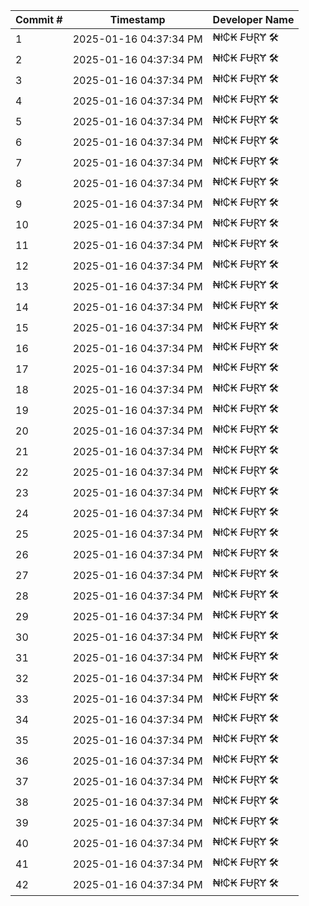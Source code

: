 | Commit # | Timestamp           | Developer Name       |
|----------|---------------------|----------------------|
| 1        | 2025-01-16 04:37:34 PM | ₦ł₵₭ ₣ɄⱤɎ 🛠️        |
| 2        | 2025-01-16 04:37:34 PM | ₦ł₵₭ ₣ɄⱤɎ 🛠️        |
| 3        | 2025-01-16 04:37:34 PM | ₦ł₵₭ ₣ɄⱤɎ 🛠️        |
| 4        | 2025-01-16 04:37:34 PM | ₦ł₵₭ ₣ɄⱤɎ 🛠️        |
| 5        | 2025-01-16 04:37:34 PM | ₦ł₵₭ ₣ɄⱤɎ 🛠️        |
| 6        | 2025-01-16 04:37:34 PM | ₦ł₵₭ ₣ɄⱤɎ 🛠️        |
| 7        | 2025-01-16 04:37:34 PM | ₦ł₵₭ ₣ɄⱤɎ 🛠️        |
| 8        | 2025-01-16 04:37:34 PM | ₦ł₵₭ ₣ɄⱤɎ 🛠️        |
| 9        | 2025-01-16 04:37:34 PM | ₦ł₵₭ ₣ɄⱤɎ 🛠️        |
| 10       | 2025-01-16 04:37:34 PM | ₦ł₵₭ ₣ɄⱤɎ 🛠️        |
| 11       | 2025-01-16 04:37:34 PM | ₦ł₵₭ ₣ɄⱤɎ 🛠️        |
| 12       | 2025-01-16 04:37:34 PM | ₦ł₵₭ ₣ɄⱤɎ 🛠️        |
| 13       | 2025-01-16 04:37:34 PM | ₦ł₵₭ ₣ɄⱤɎ 🛠️        |
| 14       | 2025-01-16 04:37:34 PM | ₦ł₵₭ ₣ɄⱤɎ 🛠️        |
| 15       | 2025-01-16 04:37:34 PM | ₦ł₵₭ ₣ɄⱤɎ 🛠️        |
| 16       | 2025-01-16 04:37:34 PM | ₦ł₵₭ ₣ɄⱤɎ 🛠️        |
| 17       | 2025-01-16 04:37:34 PM | ₦ł₵₭ ₣ɄⱤɎ 🛠️        |
| 18       | 2025-01-16 04:37:34 PM | ₦ł₵₭ ₣ɄⱤɎ 🛠️        |
| 19       | 2025-01-16 04:37:34 PM | ₦ł₵₭ ₣ɄⱤɎ 🛠️        |
| 20       | 2025-01-16 04:37:34 PM | ₦ł₵₭ ₣ɄⱤɎ 🛠️        |
| 21       | 2025-01-16 04:37:34 PM | ₦ł₵₭ ₣ɄⱤɎ 🛠️        |
| 22       | 2025-01-16 04:37:34 PM | ₦ł₵₭ ₣ɄⱤɎ 🛠️        |
| 23       | 2025-01-16 04:37:34 PM | ₦ł₵₭ ₣ɄⱤɎ 🛠️        |
| 24       | 2025-01-16 04:37:34 PM | ₦ł₵₭ ₣ɄⱤɎ 🛠️        |
| 25       | 2025-01-16 04:37:34 PM | ₦ł₵₭ ₣ɄⱤɎ 🛠️        |
| 26       | 2025-01-16 04:37:34 PM | ₦ł₵₭ ₣ɄⱤɎ 🛠️        |
| 27       | 2025-01-16 04:37:34 PM | ₦ł₵₭ ₣ɄⱤɎ 🛠️        |
| 28       | 2025-01-16 04:37:34 PM | ₦ł₵₭ ₣ɄⱤɎ 🛠️        |
| 29       | 2025-01-16 04:37:34 PM | ₦ł₵₭ ₣ɄⱤɎ 🛠️        |
| 30       | 2025-01-16 04:37:34 PM | ₦ł₵₭ ₣ɄⱤɎ 🛠️        |
| 31       | 2025-01-16 04:37:34 PM | ₦ł₵₭ ₣ɄⱤɎ 🛠️        |
| 32       | 2025-01-16 04:37:34 PM | ₦ł₵₭ ₣ɄⱤɎ 🛠️        |
| 33       | 2025-01-16 04:37:34 PM | ₦ł₵₭ ₣ɄⱤɎ 🛠️        |
| 34       | 2025-01-16 04:37:34 PM | ₦ł₵₭ ₣ɄⱤɎ 🛠️        |
| 35       | 2025-01-16 04:37:34 PM | ₦ł₵₭ ₣ɄⱤɎ 🛠️        |
| 36       | 2025-01-16 04:37:34 PM | ₦ł₵₭ ₣ɄⱤɎ 🛠️        |
| 37       | 2025-01-16 04:37:34 PM | ₦ł₵₭ ₣ɄⱤɎ 🛠️        |
| 38       | 2025-01-16 04:37:34 PM | ₦ł₵₭ ₣ɄⱤɎ 🛠️        |
| 39       | 2025-01-16 04:37:34 PM | ₦ł₵₭ ₣ɄⱤɎ 🛠️        |
| 40       | 2025-01-16 04:37:34 PM | ₦ł₵₭ ₣ɄⱤɎ 🛠️        |
| 41       | 2025-01-16 04:37:34 PM | ₦ł₵₭ ₣ɄⱤɎ 🛠️        |
| 42       | 2025-01-16 04:37:34 PM | ₦ł₵₭ ₣ɄⱤɎ 🛠️        |

